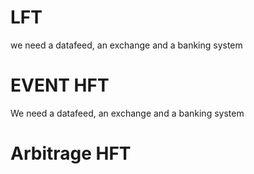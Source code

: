 # LFT
we need a datafeed, an exchange and a banking system


# EVENT HFT
We need a datafeed, an exchange and a banking system

# Arbitrage HFT
